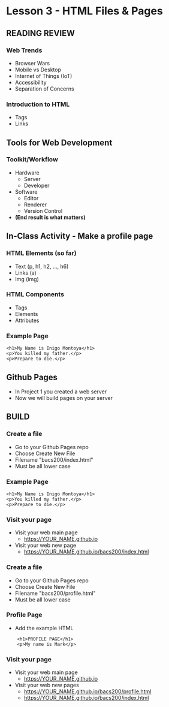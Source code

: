 # Lesson 3 - HTML Files & Pages

## READING REVIEW

### Web Trends
* Browser Wars
* Mobile vs Desktop
* Internet of Things (IoT)
* Accessibility
* Separation of Concerns

### Introduction to HTML
* Tags
* Links

## Tools for Web Development

### Toolkit/Workflow
* Hardware
    * Server
    * Developer
* Software
    * Editor
    * Renderer
    * Version Control
* **(End result is what matters)**

## In-Class Activity - Make a profile page

### HTML Elements (so far)
* Text (p, h1, h2, ..., h6)
* Links (a)
* Img (img)

### HTML Components
* Tags
* Elements
* Attributes

### Example Page

    <h1>My Name is Inigo Montoya</h1>
    <p>You killed my father.</p>
    <p>Prepare to die.</p>


## Github Pages
* In Project 1 you created a web server
* Now we will build pages on your server



## BUILD


### Create a file
* Go to your Github Pages repo
* Choose Create New File
* Filename "bacs200/index.html"
* Must be all lower case


### Example Page

    <h1>My Name is Inigo Montoya</h1>
    <p>You killed my father.</p>
    <p>Prepare to die.</p>


### Visit your page
* Visit your web main page
    * https://YOUR_NAME.github.io
* Visit your web new page
    * https://YOUR_NAME.github.io/bacs200/index.html



### Create a file
* Go to your Github Pages repo
* Choose Create New File
* Filename "bacs200/profile.html"
* Must be all lower case


### Profile Page
* Add the example HTML

```
    <h1>PROFILE PAGE</h1>
    <p>My name is Mark</p>
```  


### Visit your page
* Visit your web main page
    * https://YOUR_NAME.github.io
* Visit your web new pages
    * https://YOUR_NAME.github.io/bacs200/profile.html
    * https://YOUR_NAME.github.io/bacs200/index.html


